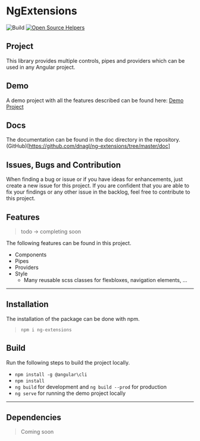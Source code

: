 # NgExtensions

![Build](https://github.com/dnagl/ng-extensions/workflows/Build/badge.svg)
[![Open Source Helpers](https://www.codetriage.com/dnagl/ng-extensions/badges/users.svg)](https://www.codetriage.com/dnagl/ng-extensions)

## Project

This library provides multiple controls, pipes and providers which can be used in any Angular project.

## Demo

A demo project with all the features described can be found here: [Demo Project](https://dnagl.github.io/ng-extensions/)

## Docs

The documentation can be found in the doc directory in the repository. (GitHub)[https://github.com/dnagl/ng-extensions/tree/master/doc]

## Issues, Bugs and Contribution

When finding a bug or issue or if you have ideas for enhancements, 
just create a new issue for this project. If you are confident that you are able to fix your findings or any other issue in the backlog, feel free to contribute to this project.

## Features

> todo -> completing soon

The following features can be found in this project.

* Components
* Pipes
* Providers
* Style
  * Many reusable scss classes for flexbloxes, navigation elements, ...

---

## Installation

The installation of the package can be done with npm.
> `npm i ng-extensions`

## Build

Run the following steps to build the project locally.

* `npm install -g @angular\cli`
* `npm install`
* `ng build` for development and `ng build --prod` for production
* `ng serve` for running the demo project locally

---

## Dependencies

> Coming soon
